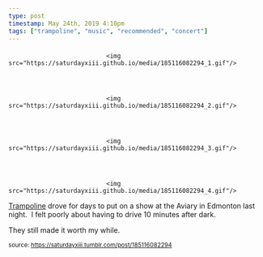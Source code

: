 ```yaml
---
type: post
timestamp: May 24th, 2019 4:10pm
tags: ["trampoline", "music", "recommended", "concert"]
---
```

####


                               <img src="https://saturdayxiii.github.io/media/185116082294_1.gif"/>
                           

                                                                                                                           

                               <img src="https://saturdayxiii.github.io/media/185116082294_2.gif"/>
                           

                                                                                                                           

                               <img src="https://saturdayxiii.github.io/media/185116082294_3.gif"/>
                           

                                                                                                                           

                               <img src="https://saturdayxiii.github.io/media/185116082294_4.gif"/>
                           

                                                                                                                      
<a href="https://trampolinesounds.bandcamp.com" target="_blank">Trampoline</a> drove for days to put on a show at the Aviary in Edmonton last night.  I felt poorly about having to drive 10 minutes after dark.

They still made it worth my while.
 
                                    
                
                
                
                
                                
<small>source: https://saturdayxiii.tumblr.com/post/185116082294</small>